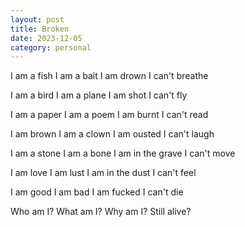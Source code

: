 ```yaml
---
layout: post
title: Broken
date: 2023-12-05
category: personal
---
```


I am a fish
I am a bait
I am drown
I can't breathe

I am a bird
I am a plane
I am shot
I can't fly

I am a paper
I am a poem
I am burnt
I can't read

I am brown
I am a clown
I am ousted
I can't laugh

I am a stone
I am a bone
I am in the grave
I can't move

I am love
I am lust
I am in the dust
I can't feel

I am good
I am bad
I am fucked
I can't die

Who am I?
What am I?
Why am I?
Still alive?
